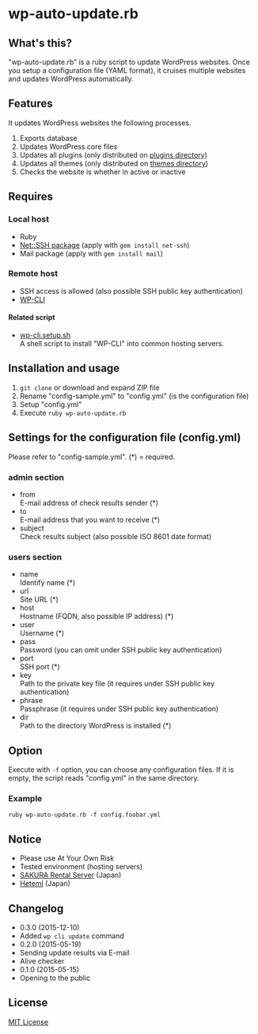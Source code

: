 # wp-auto-update.rb

## What's this?

"wp-auto-update.rb" is a ruby script to update WordPress websites. Once you setup a configuration file (YAML format), it cruises multiple websites and updates WordPress automatically.

## Features

It updates WordPress websites the following processes.

1. Exports database
2. Updates WordPress core files
3. Updates all plugins (only distributed on [plugins directory](https://wordpress.org/plugins/))
4. Updates all themes (only distributed on [themes directory](https://wordpress.org/themes/))
5. Checks the website is whether in active or inactive

## Requires

### Local host

* Ruby
* [Net::SSH package](https://github.com/net-ssh/net-ssh) (apply with ``gem install net-ssh``)
* Mail package (apply with ``gem install mail``)

### Remote host

* SSH access is allowed (also possible SSH public key authentication)
* [WP-CLI](http://wp-cli.org/)

#### Related script

* [wp-cli.setup.sh](https://github.com/tecking/wp-cli.setup.sh)  
A shell script to install "WP-CLI" into common hosting servers.

## Installation and usage

1. ``git clone`` or download and expand ZIP file
2. Rename "config-sample.yml" to "config.yml" (is the configuration file)
3. Setup "config.yml"
4. Execute ``ruby wp-auto-update.rb``

## Settings for the configuration file (config.yml)
 
Please refer to "config-sample.yml". (*) = required.

### admin section

* from  
E-mail address of check results sender (*)
* to  
E-mail address that you want to receive (*)
* subject  
Check results subject (also possible ISO 8601 date format)

### users section

* name  
Identify name (*)
* url  
Site URL (*)
* host  
Hostname (FQDN, also possible IP address) (*)
* user  
Username (*)
* pass  
Password (you can omit under SSH public key authentication)
* port  
SSH port (*)
* key  
Path to the private key file (it requires under SSH public key authentication)
* phrase  
Passphrase (it requires under SSH public key authentication)
* dir  
Path to the directory WordPress is installed (*)

## Option

Execute with ``-f`` option, you can choose any configuration files. If it is empty, the script reads "config.yml" in the same directory.

### Example

``ruby wp-auto-update.rb -f config.foobar.yml``

## Notice

* Please use At Your Own Risk
* Tested environment (hosting servers)
 * [SAKURA Rental Server](http://www.sakura.ne.jp/) (Japan)
 * [Heteml](http://heteml.jp) (Japan)

## Changelog

* 0.3.0 (2015-12-10)
 * Added ``wp cli update`` command
* 0.2.0 (2015-05-19)
 * Sending update results via E-mail
 * Alive checker
* 0.1.0 (2015-05-15)
 * Opening to the public

## License

[MIT License](http://opensource.org/licenses/mit-license.php)